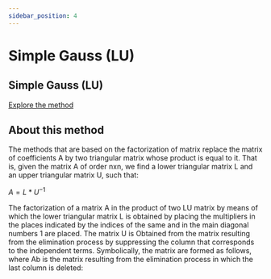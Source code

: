 ```yaml
---
sidebar_position: 4
---
```


# Simple Gauss (LU)

## Simple Gauss (LU)

[Explore the method](../../methods/matrix/gausslu)

## About this method

The methods that are based on the factorization of matrix replace the matrix of coefficients A by two triangular matrix whose product is equal to it. That is, given the matrix A of order nxn, we find a lower triangular matrix L and an upper triangular matrix U, such that: 

$A = L * U^{-1}$

The factorization of a matrix A in the product of two LU matrix by means of which the lower triangular matrix L is obtained by placing the multipliers in the places indicated by the indices of the same and in the main diagonal numbers 1 are placed. The matrix U is Obtained from the matrix resulting from the elimination process by suppressing the column that corresponds to the independent terms. Symbolically, the matrix are formed as follows, where Ab is the matrix resulting from the elimination process in which the last column is deleted: